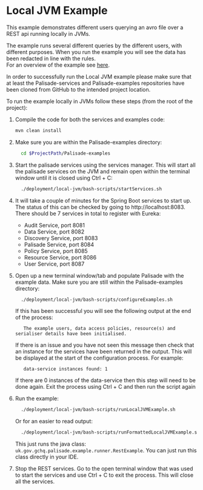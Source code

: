 # Local JVM Example

This example demonstrates different users querying an avro file over a REST api running locally in JVMs.

The example runs several different queries by the different users, with different purposes. When you run the example you will see the data has been redacted in line with the rules.  
For an overview of the example see [here](../../README.md).

In order to successfully run the Local JVM example please make sure that at least the Palisade-services and Palisade-examples repositories have been cloned from GitHub to the intended project location.

To run the example locally in JVMs follow these steps (from the root of the project):

1. Compile the code for both the services and examples code:
    ```bash
    mvn clean install
    ```
 
1.  Make sure you are within the Palisade-examples directory:
     ```bash
       cd $ProjectPath/Palisade-examples
     ```

1. Start the palisade services using the services manager. This will start all the palisade services on the JVM and remain open within the terminal window until it is closed using Ctrl + C:

    ```bash
      ./deployment/local-jvm/bash-scripts/startServices.sh
    ```
   
1. It will take a couple of minutes for the Spring Boot services to start up. The status of this can be checked by going to http://localhost:8083. There should be 7 services in total to register with Eureka:
    - Audit Service, port 8081
    - Data Service, port 8082
    - Discovery Service, port 8083
    - Palisade Service, port 8084
    - Policy Service, port 8085
    - Resource Service, port 8086
    - User Service, port 8087
    
1. Open up a new terminal window/tab and populate Palisade with the example data. Make sure you are still within the Palisade-examples directory:
    ```bash
      ./deployment/local-jvm/bash-scripts/configureExamples.sh
    ```
   
   If this has been successful you will see the following output at the end of the process:
   ```
      The example users, data access policies, resource(s) and serialiser details have been initialised.
   ```
   If there is an issue and you have not seen this message then check that an instance for the services have been returned in the output. This will be displayed at the start of the configuration process. For example:
   ```
      data-service instances found: 1
   ```
   If there are 0 instances of the data-service then this step will need to be done again. Exit the process using Ctrl + C and then run the script again

1. Run the example:
    ```bash
      ./deployment/local-jvm/bash-scripts/runLocalJVMExample.sh
    ```
   Or for an easier to read output:
    ```bash
      ./deployment/local-jvm/bash-scripts/runFormattedLocalJVMExample.sh
    ```     
    
    This just runs the java class: `uk.gov.gchq.palisade.example.runner.RestExample`. You can just run this class directly in your IDE.

1. Stop the REST services. Go to the open terminal window that was used to start the services and use Ctrl + C to exit the process. This will close all the services.

